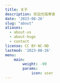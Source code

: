 ```yaml
---
title: 关于
description: 欢迎光临寒舍
date: '2023-08-26'
slug: "about"
aliases:
  - about-us
  - about-hugo
  - contact
license: CC BY-NC-ND
lastmod: '2023-08-26'
menu:
    main: 
        weight: -90
        params:
            icon: user
---
```


